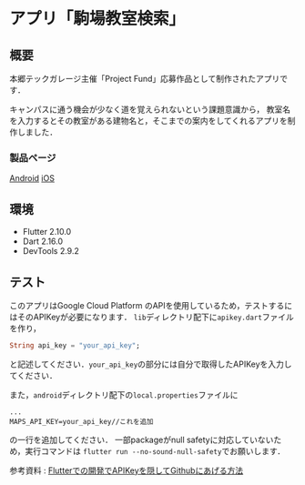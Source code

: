 # アプリ「駒場教室検索」

## 概要
本郷テックガレージ主催「Project Fund」応募作品として制作されたアプリです．

キャンパスに通う機会が少なく道を覚えられないという課題意識から，
教室名を入力するとその教室がある建物名と，そこまでの案内をしてくれるアプリを制作しました．

### 製品ページ
[Android](https://play.google.com/store/apps/details?id=com.search.mycampus)
[iOS](https://apps.apple.com/jp/app/%E9%A7%92%E5%A0%B4%E6%95%99%E5%AE%A4%E6%A4%9C%E7%B4%A2/id1587098446?uo=4)

## 環境
- Flutter 2.10.0
- Dart 2.16.0
- DevTools 2.9.2

## テスト
このアプリはGoogle Cloud Platform のAPIを使用しているため，テストするにはそのAPIKeyが必要になります．
`lib`ディレクトリ配下に`apikey.dart`ファイルを作り，
```dart:apikey.dart
String api_key = "your_api_key";
```
と記述してください．`your_api_key`の部分には自分で取得したAPIKeyを入力してください．

また，`android`ディレクトリ配下の`local.properties`ファイルに
```dart:android/local.properties
...
MAPS_API_KEY=your_api_key//これを追加
```
の一行を追加してください．
一部packageがnull safetyに対応していないため，実行コマンドは
`flutter run --no-sound-null-safety`でお願いします．

参考資料 : [Flutterでの開発でAPIKeyを隠してGithubにあげる方法](https://qiita.com/WMs784/items/4b22305e013c44896a4b#libmaindart%E3%81%B8%E3%81%AE%E6%9B%B8%E3%81%8D%E5%87%BA%E3%81%97)
